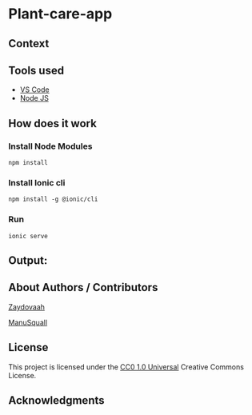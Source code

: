 <!-- Repository git : https://github.com/ -->
# Plant-care-app

<!-- Description -->

## Context
<!-- Why am i making this -->


## Tools used
<!-- Packages, external librairies, IDE, utilitaries used -->
* [VS Code](https://code.visualstudio.com/)
* [Node JS](https://nodejs.dev/)


## How does it work
<!-- What we have to do to make it work/run -->
### Install Node Modules
```
npm install
```
### Install Ionic cli
```
npm install -g @ionic/cli
```
### Run
```
ionic serve
```

## Output:

<!-- What the result is supposed to be -->
<!--
![output1](/readme/output1.png)

![output2](/readme/output2.png)
-->

## About Authors / Contributors

[Zaydovaah](https://github.com/Zaydovaah)

[ManuSquall](https://github.com/manusquall)

## License

This project is licensed under the [CC0 1.0 Universal](https://creativecommons.org/) Creative Commons License.


## Acknowledgments
<!-- inspiration, research stuff -->



